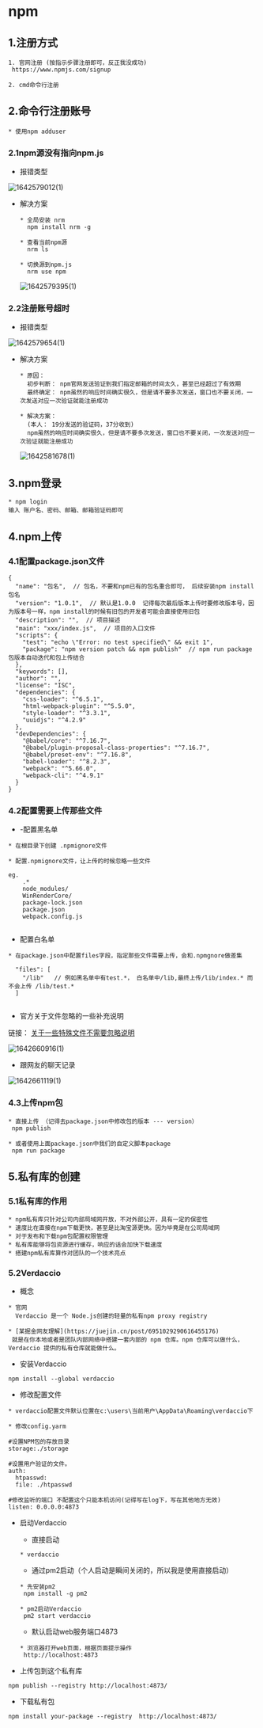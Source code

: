 # npm

## 1.注册方式

```
1. 官网注册 (按指示步骤注册即可，反正我没成功)
 https://www.npmjs.com/signup
 
2. cmd命令行注册
```

## 2.命令行注册账号

```
* 使用npm adduser
```

### 2.1npm源没有指向npm.js

- 报错类型

![1642579012(1)](./1642579012(1).jpg)

- 解决方案

  ```
  * 全局安装 nrm
  	npm install nrm -g
  
  * 查看当前npm源
  	nrm ls
  
  * 切换源到npm.js
  	nrm use npm
  ```

  ![1642579395(1)](./1642579395(1).jpg)



### 2.2注册账号超时

- 报错类型

![1642579654(1)](./1642579654(1).jpg)



- 解决方案

  ```
  * 原因： 
  	初步判断： npm官网发送验证到我们指定邮箱的时间太久，甚至已经超过了有效期
  	最终确定： npm虽然的响应时间确实很久，但是请不要多次发送，窗口也不要关闭，一次发送对应一次验证就能注册成功
  
  * 解决方案：
  	(本人： 19分发送的验证码，37分收到)
  	npm虽然的响应时间确实很久，但是请不要多次发送，窗口也不要关闭，一次发送对应一次验证就能注册成功
  ```

  ![1642581678(1)](./1642581678(1).jpg)



## 3.npm登录

```
* npm login
输入 账户名、密码、邮箱、邮箱验证码即可
```

## 4.npm上传

### 4.1配置package.json文件

```
{
  "name": "包名",  // 包名，不要和npm已有的包名重合即可， 后续安装npm install 包名
  "version": "1.0.1",  // 默认是1.0.0  记得每次最后版本上传时要修改版本号，因为版本号一样，npm install的时候有旧包的开发者可能会直接使用旧包
  "description": "",  // 项目描述
  "main": "xxx/index.js",  // 项目的入口文件
  "scripts": {
    "test": "echo \"Error: no test specified\" && exit 1",
    "package": "npm version patch && npm publish"  // npm run package  包版本自动迭代和包上传结合
  },
  "keywords": [],
  "author": "",
  "license": "ISC",
  "dependencies": {
    "css-loader": "^6.5.1",
    "html-webpack-plugin": "^5.5.0",
    "style-loader": "^3.3.1",
    "uuidjs": "^4.2.9"
  },
  "devDependencies": {
    "@babel/core": "^7.16.7",
    "@babel/plugin-proposal-class-properties": "^7.16.7",
    "@babel/preset-env": "^7.16.8",
    "babel-loader": "^8.2.3",
    "webpack": "^5.66.0",
    "webpack-cli": "^4.9.1"
  }
}

```

### 4.2配置需要上传那些文件

- -配置黑名单

```
* 在根目录下创建 .npmignore文件

* 配置.npmignore文件，让上传的时候忽略一些文件

eg. 
 	.*
	node_modules/
	WinRenderCore/
	package-lock.json
	package.json
	webpack.config.js
	
```

- 配置白名单

```
* 在package.json中配置files字段，指定那些文件需要上传，会和.npmgnore做差集

  "files": [
    "/lib"   // 例如黑名单中有test.*， 白名单中/lib,最终上传/lib/index.* 而不会上传 /lib/test.*
  ]
  
```

- 官方关于文件忽略的一些补充说明

链接：  [关于一些特殊文件不需要忽略说明](https://docs.npmjs.com/cli/v8/using-npm/developers)

![1642660916(1)](./1642660916(1).jpg)

- 跟网友的聊天记录

![1642661119(1)](./1642661119(1).jpg)



### 4.3上传npm包

```
* 直接上传 （记得去package.json中修改包的版本 --- version）
 npm publish

* 或者使用上面package.json中我们的自定义脚本package
 npm run package
```

## 5.私有库的创建

### 5.1私有库的作用

```
* npm私有库只针对公司内部局域网开放，不对外部公开，具有一定的保密性
* 速度比在直接在npm下载更快，甚至是比淘宝源更快。因为毕竟是在公司局域网
* 对于发布和下载npm包配置权限管理
* 私有库能够将包资源进行缓存，响应的话会加快下载速度
* 搭建npm私有库算作对团队的一个技术亮点
```

### 5.2Verdaccio

- 概念

```
* 官网
  Verdaccio 是一个 Node.js创建的轻量的私有npm proxy registry 
  
* [某掘金网友理解](https://juejin.cn/post/6951029290616455176)
 就是在你本地或者是团队内部网络中搭建一套内部的 npm 仓库。npm 仓库可以做什么， Verdaccio 提供的私有仓库就能做什么。
```

- 安装Verdaccio

```
npm install --global verdaccio
```

- 修改配置文件

```
* verdaccio配置文件默认位置在c:\users\当前用户\AppData\Roaming\verdaccio下

* 修改config.yarm

#设置NPM包的存放目录
storage:./storage
 
#设置用户验证的文件。
auth:
  htpasswd:
  file: ./htpasswd
 
#修改监听的端口 不配置这个只能本机访问(记得写在log下，写在其他地方无效)
listen: 0.0.0.0:4873
```

- 启动Verdaccio

  - 直接启动

  ```
  * verdaccio
  ```

  - 通过pm2启动（个人启动是瞬间关闭的，所以我是使用直接启动）

  ```
  * 先安装pm2
   npm install -g pm2
   
  * pm2启动Verdaccio
   pm2 start verdaccio
  ```

  - 默认启动web服务端口4873

  ```
  * 浏览器打开web页面，根据页面提示操作
   http://localhost:4873
  ```

- 上传包到这个私有库

```
npm publish --registry http://localhost:4873/
```

- 下载私有包

```
npm install your-package --registry  http://localhost:4873/
```












